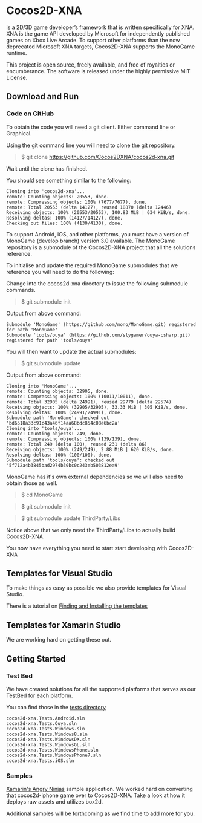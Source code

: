 # Cocos2D-XNA

is a 2D/3D game developer’s framework that is written specifically for XNA. XNA is the game API developed by Microsoft for independently published games on Xbox Live Arcade. To support other platforms than the now deprecated Microsoft XNA targets, Cocos2D-XNA supports the MonoGame runtime.

This project is open source, freely available, and free of royalties or encumberance. The software is released under the highly permissive MIT License.


Download and Run
----------------

### Code on GitHub

To obtain the code you will need a git client.  Either command line or Graphical.

Using the git command line you will need to clone the git repository.

> $ git clone https://github.com/Cocos2DXNA/cocos2d-xna.git

Wait until the clone has finished.

You should see something similar to the following:

	Cloning into 'cocos2d-xna'...
	remote: Counting objects: 20553, done.
	remote: Compressing objects: 100% (7677/7677), done.
	remote: Total 20553 (delta 14127), reused 18870 (delta 12446)
	Receiving objects: 100% (20553/20553), 100.83 MiB | 634 KiB/s, done.
	Resolving deltas: 100% (14127/14127), done.
	Checking out files: 100% (4130/4130), done.

To support Android, iOS, and other platforms, you must have a version of MonoGame (develop branch) version 3.0 available. The MonoGame repository is a submodule of the Cocos2D-XNA project that all the solutions reference.

To initialise and update the required MonoGame submodules that we reference you will need to do the following:

Change into the cocos2d-xna directory to issue the following submodule commands.

> $ git submodule init

Output from above command:

	Submodule 'MonoGame' (https://github.com/mono/MonoGame.git) registered for path 'MonoGame'
	Submodule 'tools/ouya' (https://github.com/slygamer/ouya-csharp.git) registered for path 'tools/ouya'

You will then want to update the actual submodules:

> $ git submodule update

Output from above command:

	Cloning into 'MonoGame'...
	remote: Counting objects: 32905, done.
	remote: Compressing objects: 100% (10011/10011), done.
	remote: Total 32905 (delta 24991), reused 29779 (delta 22574)
	Receiving objects: 100% (32905/32905), 33.33 MiB | 305 KiB/s, done.
	Resolving deltas: 100% (24991/24991), done.
	Submodule path 'MonoGame': checked out 'bd6518a33c91c43a46f14aa68bdc854c08e6bc2a'
	Cloning into 'tools/ouya'...
	remote: Counting objects: 249, done.
	remote: Compressing objects: 100% (139/139), done.
	remote: Total 249 (delta 100), reused 231 (delta 86)
	Receiving objects: 100% (249/249), 2.88 MiB | 620 KiB/s, done.
	Resolving deltas: 100% (100/100), done.
	Submodule path 'tools/ouya': checked out '5f712a4b3845bad2974b30bc0c243eb503812ea9'

MonoGame has it's own external dependencies so we will also need to obtain those as well.

> $ cd MonoGame

> $ git submodule init

> $ git submodule update ThirdParty/Libs

Notice above that we only need the ThirdParty/Libs to actually build Cocos2D-XNA.

You now have everything you need to start start developing with Cocos2D-XNA

Templates for Visual Studio
---------------------------

To make things as easy as possible we also provide templates for Visual Studio.

There is a tutorial on [Finding and Installing the templates](http://cocoa-mono.org/archives/494/cocos2d-xna-getting-started-part-1/ "Cocos2D-XNA Getting Started")

Templates for Xamarin Studio
----------------------------

We are working hard on getting these out.


Getting Started
---------------

### Test Bed

We have created solutions for all the supported platforms that serves as our TestBed for each platform.

You can find those in the [tests directory](https://github.com/Cocos2DXNA/cocos2d-xna/tree/master/tests "Test Bed")

	cocos2d-xna.Tests.Android.sln	
	cocos2d-xna.Tests.Ouya.sln	
	cocos2d-xna.Tests.Windows.sln	
	cocos2d-xna.Tests.Windows8.sln	
	cocos2d-xna.Tests.WindowsDX.sln	
	cocos2d-xna.Tests.WindowsGL.sln	
	cocos2d-xna.Tests.WindowsPhone.sln	
	cocos2d-xna.Tests.WindowsPhone7.sln	
	cocos2d-xna.Tests.iOS.sln	

### Samples

[Xamarin's Angry Ninjas](https://github.com/xamarin/AngryNinjas "Xamarin’s Angry Ninjas") sample application. We worked hard on converting that cocos2d-iphone game over to Cocos2D-XNA. Take a look at how it deploys raw assets and utilizes box2d. 

Additional samples will be forthcoming as we find time to add more for you. 





